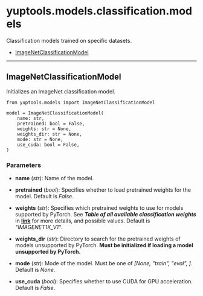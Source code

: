 # yuptools.models.classification.models

Classification models trained on specific datasets.


- [ImageNetClassificationModel](#imagenetclassificationmodel)


---


## ImageNetClassificationModel

Initializes an ImageNet classification model.

```
from yuptools.models import ImageNetClassificationModel

model = ImageNetClassificationModel(
    name: str,
    pretrained: bool = False,
    weights: str = None,
    weights_dir: str = None,
    mode: str = None,
    use_cuda: bool = False,
)
```

### Parameters

- **name** (*str*):
Name of the model.

- **pretrained** (*bool*):
Specifies whether to load pretrained weights for the model.
Default is *False*.

- **weights** (*str*):
Specifies which pretrained weights to use for models supported by PyTorch.
See ***Table of all available classification weights*** in [**link**](https://pytorch.org/vision/stable/models.html) for more details, and possible values.
Default is *"IMAGENET1K_V1"*.

- **weights_dir** (*str*):
Directory to search for the pretrained weights of models unsupported by PyTorch.
**Must be initialized if loading a model unsupported by PyTorch**.

- **mode** (*str*):
Mode of the model.
Must be one of *[None, "train", "eval", ]*.
Default is *None*.

- **use_cuda** (*bool*):
Specifies whether to use CUDA for GPU acceleration.
Default is *False*.
